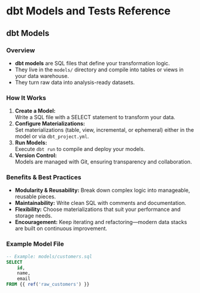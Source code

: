 # dbt Models and Tests Reference

## dbt Models

### Overview
- **dbt models** are SQL files that define your transformation logic.
- They live in the `models/` directory and compile into tables or views in your data warehouse.
- They turn raw data into analysis-ready datasets.

### How It Works
1. **Create a Model:**  
   Write a SQL file with a SELECT statement to transform your data.
2. **Configure Materializations:**  
   Set materializations (table, view, incremental, or ephemeral) either in the model or via `dbt_project.yml`.
3. **Run Models:**  
   Execute `dbt run` to compile and deploy your models.
4. **Version Control:**  
   Models are managed with Git, ensuring transparency and collaboration.

### Benefits & Best Practices
- **Modularity & Reusability:** Break down complex logic into manageable, reusable pieces.
- **Maintainability:** Write clean SQL with comments and documentation.
- **Flexibility:** Choose materializations that suit your performance and storage needs.
- **Encouragement:** Keep iterating and refactoring—modern data stacks are built on continuous improvement.

### Example Model File
```sql
-- Example: models/customers.sql
SELECT 
    id,
    name,
    email
FROM {{ ref('raw_customers') }}
```

